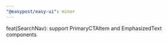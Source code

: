 ```yaml
---
"@easypost/easy-ui": minor
---
```


feat(SearchNav): support PrimaryCTAItem and EmphasizedText components
